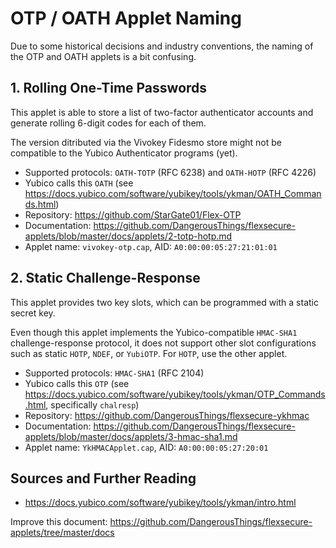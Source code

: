 # OTP / OATH Applet Naming

Due to some historical decisions and industry conventions, the naming of the OTP and OATH applets is a bit confusing.

## 1. Rolling One-Time Passwords 

This applet is able to store a list of two-factor authenticator accounts and generate rolling 6-digit codes for each of them.

The version ditributed via the Vivokey Fidesmo store might not be compatible to the Yubico Authenticator programs (yet).

- Supported protocols: `OATH-TOTP` (RFC 6238) and `OATH-HOTP` (RFC 4226)
- Yubico calls this `OATH` (see https://docs.yubico.com/software/yubikey/tools/ykman/OATH_Commands.html)
- Repository: https://github.com/StarGate01/Flex-OTP
- Documentation: https://github.com/DangerousThings/flexsecure-applets/blob/master/docs/applets/2-totp-hotp.md
- Applet name: `vivokey-otp.cap`, AID: `A0:00:00:05:27:21:01:01`

## 2. Static Challenge-Response

This applet provides two key slots, which can be programmed with a static secret key.

Even though this applet implements the Yubico-compatible `HMAC-SHA1` challenge-response protocol, it does not support other slot configurations such as static `HOTP`, `NDEF`, or `YubiOTP`. For `HOTP`, use the other applet. 

- Supported protocols: `HMAC-SHA1` (RFC 2104)
- Yubico calls this `OTP` (see https://docs.yubico.com/software/yubikey/tools/ykman/OTP_Commands.html, specifically `chalresp`)
- Repository: https://github.com/DangerousThings/flexsecure-ykhmac
- Documentation: https://github.com/DangerousThings/flexsecure-applets/blob/master/docs/applets/3-hmac-sha1.md
- Applet name: `YkHMACApplet.cap`, AID: `A0:00:00:05:27:20:01`

## Sources and Further Reading

- https://docs.yubico.com/software/yubikey/tools/ykman/intro.html

Improve this document: https://github.com/DangerousThings/flexsecure-applets/tree/master/docs
